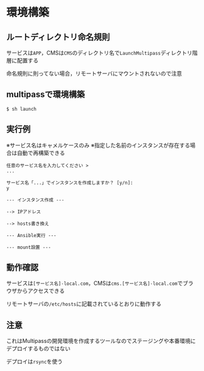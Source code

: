 # 環境構築

## ルートディレクトリ命名規則
サービスは`APP`，CMSは`CMS`のディレクトリ名で`LaunchMultipass`ディレクトリ階層に配置する

命名規則に則ってない場合，リモートサーバにマウントされないので注意

## multipassで環境構築
```
$ sh launch
```

## 実行例
※サービス名はキャメルケースのみ
※指定した名前のインスタンスが存在する場合は自動で再構築できる
```
任意のサービス名を入力してください >
...

サービス名「...」でインスタンスを作成しますか？ [y/n]:
y

--- インスタンス作成 ---

--> IPアドレス

--> hosts書き換え

--- Ansible実行 ---

--- mount設置 ---

```

## 動作確認
サービスは`[サービス名]-local.com`，CMSは`cms.[サービス名]-local.com`でブラウザからアクセスできる

リモートサーバの`/etc/hosts`に記載されているとおりに動作する

## 注意
これはMultipassの開発環境を作成するツールなのでステージングや本番環境にデプロイするものではない

デプロイは`rsync`を使う